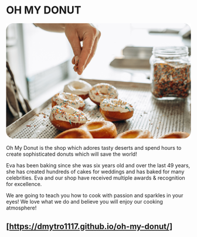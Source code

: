 # OH MY DONUT

![Poster site](./assets/poster.png)

Oh My Donut is the shop which adores tasty deserts and spend hours to create sophisticated donuts
which will save the world!

Eva has been baking since she was six years old and over the last 49 years, she has created hundreds
of cakes for weddings and has baked for many celebrities. Eva and our shop have received multiple
awards & recognition for excellence.

We are going to teach you how to cook with passion and sparkles in your eyes! We love what we do and
believe you will enjoy our cooking atmosphere!

## [https://dmytro1117.github.io/oh-my-donut/]
